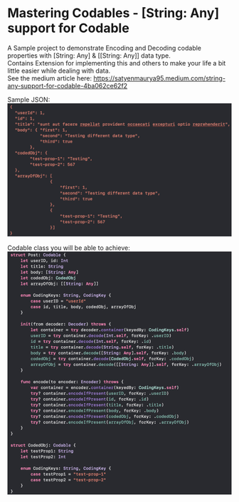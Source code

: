 # Mastering Codables - [String: Any] support for Codable

A Sample project to demonstrate Encoding and Decoding codable properties with [String: Any] & [[String: Any]] data type.<br />
Contains Extension for implementing this and others to make your life a bit little easier while dealing with data.<br />
See the medium article here: https://satyenmaurya95.medium.com/string-any-support-for-codable-4ba062ce62f2

Sample JSON:
![](sample-json.png)

Codable class you will be able to achieve:
![](sample-codable.png)
